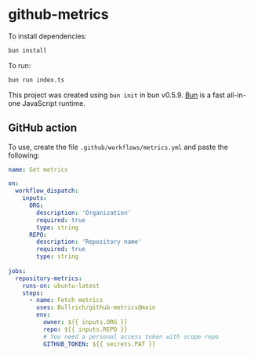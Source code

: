 # github-metrics

To install dependencies:

```bash
bun install
```

To run:

```bash
bun run index.ts
```

This project was created using `bun init` in bun v0.5.9. [Bun](https://bun.sh) is a fast all-in-one JavaScript runtime.

## GitHub action

To use, create the file `.github/workflows/metrics.yml` and paste the following:

```yml
name: Get metrics

on:
  workflow_dispatch:
    inputs:
      ORG:
        description: 'Organization'
        required: true
        type: string
      REPO:
        description: 'Repository name'
        required: true
        type: string
  
jobs:
  repository-metrics:
    runs-on: ubuntu-latest
    steps:
      - name: Fetch metrics
        uses: Bullrich/github-metrics@main
        env:
          owner: ${{ inputs.ORG }}
          repo: ${{ inputs.REPO }}
          # You need a personal access token with scope repo
          GITHUB_TOKEN: ${{ secrets.PAT }}
```

